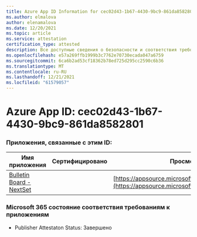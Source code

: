 ```yaml
---
title: Azure App ID Information for cec02d43-1b67-4430-9bc9-861da8582801
ms.author: elmalova
author: elenamalova
ms.date: 12/20/2021
ms.topic: article
ms.service: attestation
certification_type: attested
description: Все доступные сведения о безопасности и соответствия требованиям для cec02d43-1b67-4430-9bc9-861da8582801.
ms.openlocfilehash: e57a269ffb1999b3c7762e70730ecada047a6759
ms.sourcegitcommit: 6ca6b2ad53cf18362b78ed725d295cc2590c6b36
ms.translationtype: MT
ms.contentlocale: ru-RU
ms.lasthandoff: 12/21/2021
ms.locfileid: "61579057"
---
```

# <a name="azure-app-id-cec02d43-1b67-4430-9bc9-861da8582801"></a>Azure App ID: cec02d43-1b67-4430-9bc9-861da8582801


### <a name="apps-associated-with-this-id"></a>Приложения, связанные с этим ID:
| **Имя приложения** | **Сертифицировано** | **Просмотр в AppSource** |
|--------------|---------------|-----------------------|
| [Bulletin Board - NextSet](https://docs.microsoft.com/microsoft-365-app-certification/forward/WA200002122) |  | [https://appsource.microsoft.com/product/office/WA200002122](https://appsource.microsoft.com/product/office/WA200002122) |

### <a name="microsoft-365-app-compliance-status"></a>Microsoft 365 состояние соответствия требованиям к приложениям
- Publisher Attestaton Status: Завершено
